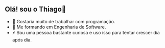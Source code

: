 ## Olá! sou o Thiago👋

- 🔭 Gostaria muito de trabalhar com programação.
- 🌱 Me formando em Engenharia de Software. 
- ⚡ Sou uma pessoa bastante curiosa e uso isso para tentar crescer dia após dia.

